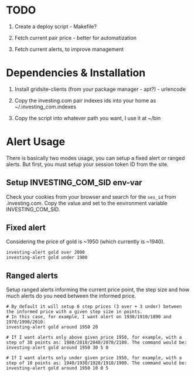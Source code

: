 
# TODO

1) Create a deploy script - Makefile?

2) Fetch current pair price - better for automatization

3) Fetch current alerts, to improve management


# Dependencies & Installation

1) Install gridsite-clients (from your package manager - apt?) - urlencode

2) Copy the investing.com pair indexes ids into your home as ~/.investing_com.indexes

3) Copy the script into whatever path you want, I use it at ~/bin

# Alert Usage

There is basically two modes usage, you can setup a fixed alert or ranged alerts. But first, you
must setup your session token ID from the site. 

## Setup INVESTING_COM_SID env-var

Check your cookies from your browser and search for the `ses_id` from .investing.com. Copy the value
and set to the environment variable INVESTING_COM_SID.

## Fixed alert

Considering the price of gold is ~1950 (which currently is ~1940).

```
investing-alert gold over 2000
investing-alert gold under 1900
```

## Ranged alerts

Setup ranged alerts informing the current price point, the step size and how much alerts do you need between the informed price.

```
# By default it will setup 6 step prices (3 over + 3 under) between the informed price with a given step size in points.
# In this case, for example, I want alert on 1930/1910/1890 and 1970/1990/2010:
investing-alert gold around 1950 20

# If I want alerts only above given price 1950, for example, with a step of 30 points as: 1980/2010/2040/2070/2100. The command would be:
investing-alert gold around 1950 30 5 0

# If I want alerts only under given price 1950, for example, with a step of 10 points as: 1940/1930/1920/1910/1900. The command would be:
investing-alert gold around 1950 10 0 5
```

